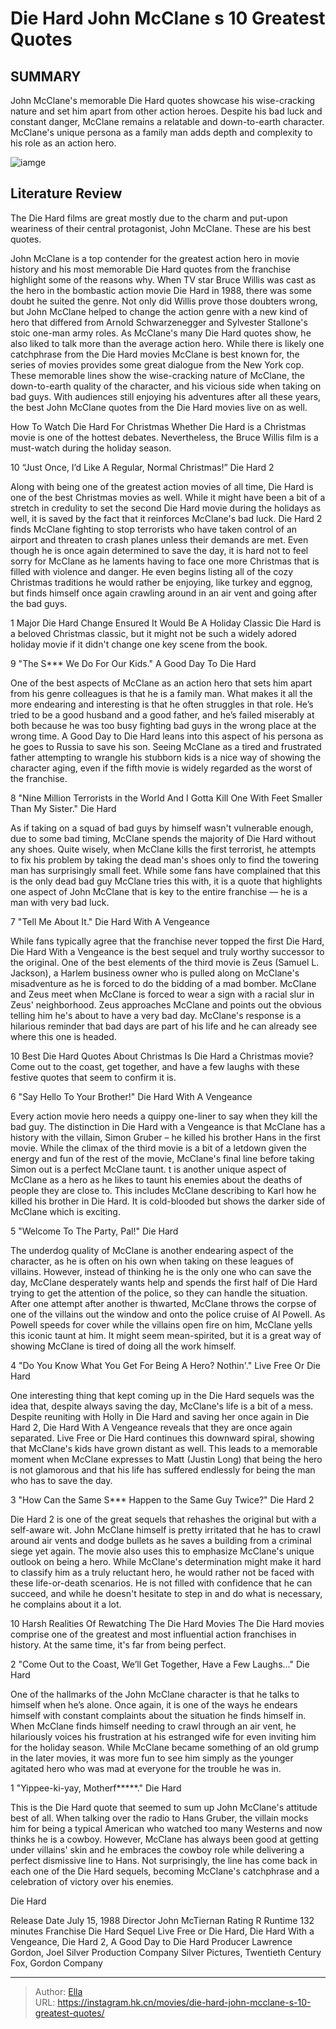 # Die Hard John McClane s 10 Greatest Quotes


## SUMMARY 


 John McClane&#39;s memorable 
Die Hard
 quotes showcase his wise-cracking nature and set him apart from other action heroes. 
 Despite his bad luck and constant danger, McClane remains a relatable and down-to-earth character. 
 McClane&#39;s unique persona as a family man adds depth and complexity to his role as an action hero. 

![iamge](https://static1.srcdn.com/wordpress/wp-content/uploads/2023/12/1-107.jpg)

## Literature Review

The Die Hard films are great mostly due to the charm and put-upon weariness of their central protagonist, John McClane. These are his best quotes.




John McClane is a top contender for the greatest action hero in movie history and his most memorable Die Hard quotes from the franchise highlight some of the reasons why. When TV star Bruce Willis was cast as the hero in the bombastic action movie Die Hard in 1988, there was some doubt he suited the genre. Not only did Willis prove those doubters wrong, but John McClane helped to change the action genre with a new kind of hero that differed from Arnold Schwarzenegger and Sylvester Stallone&#39;s stoic one-man army roles. As McClane&#39;s many Die Hard quotes show, he also liked to talk more than the average action hero.
While there is likely one catchphrase from the Die Hard movies McClane is best known for, the series of movies provides some great dialogue from the New York cop. These memorable lines show the wise-cracking nature of McClane, the down-to-earth quality of the character, and his vicious side when taking on bad guys. With audiences still enjoying his adventures after all these years, the best John McClane quotes from the Die Hard movies live on as well.
            
 
 How To Watch Die Hard For Christmas 
Whether Die Hard is a Christmas movie is one of the hottest debates. Nevertheless, the Bruce Willis film is a must-watch during the holiday season.












 








 10  “Just Once, I’d Like A Regular, Normal Christmas!” 
Die Hard 2
        

Along with being one of the greatest action movies of all time, Die Hard is one of the best Christmas movies as well. While it might have been a bit of a stretch in credulity to set the second Die Hard movie during the holidays as well, it is saved by the fact that it reinforces McClane&#39;s bad luck. Die Hard 2 finds McClane fighting to stop terrorists who have taken control of an airport and threaten to crash planes unless their demands are met.
Even though he is once again determined to save the day, it is hard not to feel sorry for McClane as he laments having to face one more Christmas that is filled with violence and danger. He even begins listing all of the cozy Christmas traditions he would rather be enjoying, like turkey and eggnog, but finds himself once again crawling around in an air vent and going after the bad guys.
            
 
 1 Major Die Hard Change Ensured It Would Be A Holiday Classic 
Die Hard is a beloved Christmas classic, but it might not be such a widely adored holiday movie if it didn&#39;t change one key scene from the book.








 9  &#34;The S*** We Do For Our Kids.&#34; 
A Good Day To Die Hard


 







One of the best aspects of McClane as an action hero that sets him apart from his genre colleagues is that he is a family man. What makes it all the more endearing and interesting is that he often struggles in that role. He’s tried to be a good husband and a good father, and he’s failed miserably at both because he was too busy fighting bad guys in the wrong place at the wrong time.
A Good Day to Die Hard leans into this aspect of his persona as he goes to Russia to save his son. Seeing McClane as a tired and frustrated father attempting to wrangle his stubborn kids is a nice way of showing the character aging, even if the fifth movie is widely regarded as the worst of the franchise.





 8  &#34;Nine Million Terrorists in the World And I Gotta Kill One With Feet Smaller Than My Sister.&#34; 
Die Hard
        

As if taking on a squad of bad guys by himself wasn&#39;t vulnerable enough, due to some bad timing, McClane spends the majority of Die Hard without any shoes. Quite wisely, when McClane kills the first terrorist, he attempts to fix his problem by taking the dead man&#39;s shoes only to find the towering man has surprisingly small feet. While some fans have complained that this is the only dead bad guy McClane tries this with, it is a quote that highlights one aspect of John McClane that is key to the entire franchise — he is a man with very bad luck.





 7  &#34;Tell Me About It.&#34; 
Die Hard With A Vengeance


 







While fans typically agree that the franchise never topped the first Die Hard, Die Hard With a Vengeance is the best sequel and truly worthy successor to the original. One of the best elements of the third movie is Zeus (Samuel L. Jackson), a Harlem business owner who is pulled along on McClane&#39;s misadventure as he is forced to do the bidding of a mad bomber.
McClane and Zeus meet when McClane is forced to wear a sign with a racial slur in Zeus&#39; neighborhood. Zeus approaches McClane and points out the obvious telling him he&#39;s about to have a very bad day. McClane&#39;s response is a hilarious reminder that bad days are part of his life and he can already see where this one is headed.
            
 
 10 Best Die Hard Quotes About Christmas 
Is Die Hard a Christmas movie? Come out to the coast, get together, and have a few laughs with these festive quotes that seem to confirm it is.








 6  &#34;Say Hello To Your Brother!&#34; 
Die Hard With A Vengeance
        

Every action movie hero needs a quippy one-liner to say when they kill the bad guy. The distinction in Die Hard with a Vengeance is that McClane has a history with the villain, Simon Gruber – he killed his brother Hans in the first movie. While the climax of the third movie is a bit of a letdown given the energy and fun of the rest of the movie, McClane&#39;s final line before taking Simon out is a perfect McClane taunt.
t is another unique aspect of McClane as a hero as he likes to taunt his enemies about the deaths of people they are close to. This includes McClane describing to Karl how he killed his brother in Die Hard. It is cold-blooded but shows the darker side of McClane which is exciting.





 5  &#34;Welcome To The Party, Pal!&#34; 
Die Hard
        

The underdog quality of McClane is another endearing aspect of the character, as he is often on his own when taking on these leagues of villains. However, instead of thinking he is the only one who can save the day, McClane desperately wants help and spends the first half of Die Hard trying to get the attention of the police, so they can handle the situation.
After one attempt after another is thwarted, McClane throws the corpse of one of the villains out the window and onto the police cruise of Al Powell. As Powell speeds for cover while the villains open fire on him, McClane yells this iconic taunt at him. It might seem mean-spirited, but it is a great way of showing McClane is tired of doing all the work himself.





 4  &#34;Do You Know What You Get For Being A Hero? Nothin&#39;.&#34; 
Live Free Or Die Hard
        

One interesting thing that kept coming up in the Die Hard sequels was the idea that, despite always saving the day, McClane&#39;s life is a bit of a mess. Despite reuniting with Holly in Die Hard and saving her once again in Die Hard 2, Die Hard With A Vengeance reveals that they are once again separated. Live Free or Die Hard continues this downward spiral, showing that McClane&#39;s kids have grown distant as well. This leads to a memorable moment when McClane expresses to Matt (Justin Long) that being the hero is not glamorous and that his life has suffered endlessly for being the man who has to save the day.





 3  &#34;How Can the Same S*** Happen to the Same Guy Twice?&#34; 
Die Hard 2


 







Die Hard 2 is one of the great sequels that rehashes the original but with a self-aware wit. John McClane himself is pretty irritated that he has to crawl around air vents and dodge bullets as he saves a building from a criminal siege yet again. The movie also uses this to emphasize McClane&#39;s unique outlook on being a hero. While McClane&#39;s determination might make it hard to classify him as a truly reluctant hero, he would rather not be faced with these life-or-death scenarios. He is not filled with confidence that he can succeed, and while he doesn&#39;t hesitate to step in and do what is necessary, he complains about it a lot.
            
 
 10 Harsh Realities Of Rewatching The Die Hard Movies 
The Die Hard movies comprise one of the greatest and most influential action franchises in history. At the same time, it&#39;s far from being perfect.








 2  &#34;Come Out to the Coast, We’ll Get Together, Have a Few Laughs...&#34; 
Die Hard
        

One of the hallmarks of the John McClane character is that he talks to himself when he’s alone. Once again, it is one of the ways he endears himself with constant complaints about the situation he finds himself in. When McClane finds himself needing to crawl through an air vent, he hilariously voices his frustration at his estranged wife for even inviting him for the holiday season. While McClane became something of an old grump in the later movies, it was more fun to see him simply as the younger agitated hero who was mad at everyone for the trouble he was in.





 1  &#34;Yippee-ki-yay, Motherf*****.&#34; 
Die Hard
        

This is the Die Hard quote that seemed to sum up John McClane&#39;s attitude best of all. When talking over the radio to Hans Gruber, the villain mocks him for being a typical American who watched too many Westerns and now thinks he is a cowboy. However, McClane has always been good at getting under villains&#39; skin and he embraces the cowboy role while delivering a perfect dismissive line to Hans. Not surprisingly, the line has come back in each one of the Die Hard sequels, becoming McClane&#39;s catchphrase and a celebration of victory over his enemies.
        


  Die Hard  


  Release Date    July 15, 1988     Director    John McTiernan     Rating    R     Runtime    132 minutes     Franchise    Die Hard     Sequel    Live Free or Die Hard, Die Hard With a Vengeance, Die Hard 2, A Good Day to Die Hard     Producer    Lawrence Gordon, Joel Silver     Production Company    Silver Pictures, Twentieth Century Fox, Gordon Company    



---

> Author: [Ella](https://instagram.hk.cn/)  
> URL: https://instagram.hk.cn/movies/die-hard-john-mcclane-s-10-greatest-quotes/  

